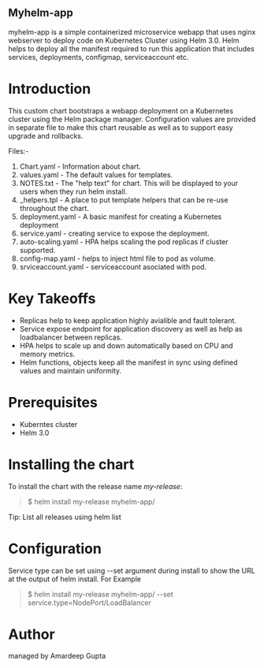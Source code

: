 ## Myhelm-app

myhelm-app is a simple containerized microservice webapp that uses nginx webserver to deploy code on Kubernetes Cluster using Helm 3.0. Helm helps to deploy all the manifest required to run this application that includes services, deployments, configmap, serviceaccount etc.

# Introduction

This custom chart bootstraps a webapp deployment on a Kubernetes cluster using the Helm package manager. Configuration values are provided in separate file to make this chart reusable as well as to support easy upgrade and rollbacks.

Files:-
1. Chart.yaml - Information about chart.
2. values.yaml - The default values for templates.
3. NOTES.txt - The "help text" for chart. This will be displayed to your users when they run helm install.
4. _helpers.tpl - A place to put template helpers that can be re-use throughout the chart.
5. deployment.yaml - A basic manifest for creating a Kubernetes deployment
6. service.yaml - creating service to expose the deployment.
7. auto-scaling.yaml - HPA helps scaling the pod replicas if cluster supported.
8. config-map.yaml - helps to inject html file to pod as volume.
9. srviceaccount.yaml - serviceaccount asociated with pod.

# Key Takeoffs

* Replicas help to keep application highly avialible and fault tolerant.
* Service expose endpoint for application discovery as well as help as loadbalancer between replicas.
* HPA helps to scale up and down automatically based on CPU and memory metrics.
* Helm functions, objects keep all the manifest in sync using defined values and maintain uniformity.

# Prerequisites

* Kuberntes cluster
* Helm 3.0

# Installing the chart

To install the chart with the release name _my-release_:

> $ helm install my-release myhelm-app/

Tip: List all releases using helm list

# Configuration

Service type can be set using --set argument during install to show the URL at the output of helm install. For Example

> $ helm install my-release myhelm-app/ --set service.type=NodePort/LoadBalancer

# Author

managed by Amardeep Gupta
